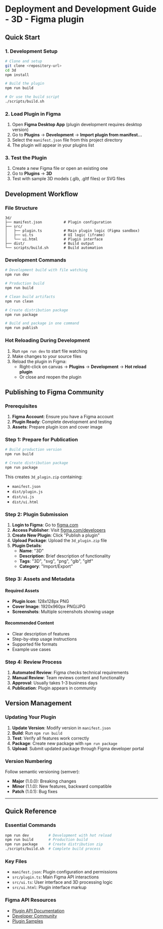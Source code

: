 # Deployment and Development Guide - 3D - Figma plugin

## Quick Start

### 1. Development Setup

```bash
# Clone and setup
git clone <repository-url>
cd 3d
npm install

# Build the plugin
npm run build

# Or use the build script
./scripts/build.sh
```

### 2. Load Plugin in Figma

1. Open **Figma Desktop App** (plugin development requires desktop version)
2. Go to **Plugins** → **Development** → **Import plugin from manifest...**
3. Select the `manifest.json` file from this project directory
4. The plugin will appear in your plugins list

### 3. Test the Plugin

1. Create a new Figma file or open an existing one
2. Go to **Plugins** → **3D**
3. Test with sample 3D models (.glb, .gltf files) or SVG files

## Development Workflow

### File Structure
```
3d/
├── manifest.json          # Plugin configuration
├── src/
│   ├── plugin.ts          # Main plugin logic (Figma sandbox)
│   ├── ui.ts              # UI logic (iframe)
│   └── ui.html            # Plugin interface
├── dist/                  # Build output
└── scripts/build.sh       # Build automation
```

### Development Commands

```bash
# Development build with file watching
npm run dev

# Production build
npm run build

# Clean build artifacts
npm run clean

# Create distribution package
npm run package

# Build and package in one command
npm run publish
```

### Hot Reloading During Development

1. Run `npm run dev` to start file watching
2. Make changes to your source files
3. Reload the plugin in Figma:
   - Right-click on canvas → **Plugins** → **Development** → **Hot reload plugin**
   - Or close and reopen the plugin

## Publishing to Figma Community

### Prerequisites

1. **Figma Account**: Ensure you have a Figma account
2. **Plugin Ready**: Complete development and testing
3. **Assets**: Prepare plugin icon and cover image

### Step 1: Prepare for Publication

```bash
# Build production version
npm run build

# Create distribution package
npm run package
```

This creates `3d_plugin.zip` containing:
- `manifest.json`
- `dist/plugin.js`
- `dist/ui.js`
- `dist/ui.html`

### Step 2: Plugin Submission

1. **Login to Figma**: Go to [figma.com](https://figma.com)
2. **Access Publisher**: Visit [figma.com/developers](https://figma.com/developers)
3. **Create New Plugin**: Click "Publish a plugin"
4. **Upload Package**: Upload the `3d_plugin.zip` file
5. **Plugin Details**:
   - **Name**: "3D"
   - **Description**: Brief description of functionality
   - **Tags**: "3D", "svg", "png", "glb", "gltf"
   - **Category**: "Import/Export"

### Step 3: Assets and Metadata

#### Required Assets
- **Plugin Icon**: 128x128px PNG
- **Cover Image**: 1920x960px PNG/JPG
- **Screenshots**: Multiple screenshots showing usage

#### Recommended Content
- Clear description of features
- Step-by-step usage instructions
- Supported file formats
- Example use cases

### Step 4: Review Process

1. **Automated Review**: Figma checks technical requirements
2. **Manual Review**: Team reviews content and functionality
3. **Approval**: Usually takes 1-3 business days
4. **Publication**: Plugin appears in community

## Version Management

### Updating Your Plugin

1. **Update Version**: Modify version in `manifest.json`
2. **Build**: Run `npm run build`
3. **Test**: Verify all features work correctly
4. **Package**: Create new package with `npm run package`
5. **Upload**: Submit updated package through Figma developer portal

### Version Numbering
Follow semantic versioning (semver):
- **Major** (1.0.0): Breaking changes
- **Minor** (1.1.0): New features, backward compatible
- **Patch** (1.0.1): Bug fixes
---

## Quick Reference

### Essential Commands
```bash
npm run dev         # Development with hot reload
npm run build       # Production build
npm run package     # Create distribution zip
./scripts/build.sh  # Complete build process
```

### Key Files
- `manifest.json`: Plugin configuration and permissions
- `src/plugin.ts`: Main Figma API interactions
- `src/ui.ts`: User interface and 3D processing logic
- `src/ui.html`: Plugin interface markup

### Figma API Resources
- [Plugin API Documentation](https://www.figma.com/plugin-docs/)
- [Developer Community](https://forum.figma.com/c/developers)
- [Plugin Samples](https://github.com/figma/plugin-samples)
